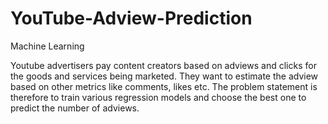 # YouTube-Adview-Prediction
Machine Learning

Youtube advertisers pay content creators based on adviews and clicks for the goods and services being marketed. 
They want to estimate the adview based on other metrics like comments, likes etc. The problem statement is therefore to train various regression models and 
choose the best one to predict the number of adviews.
